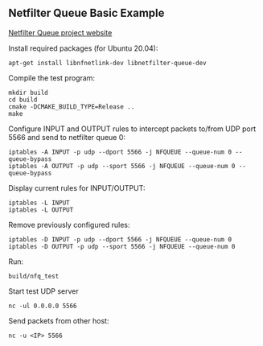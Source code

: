 ## Netfilter Queue Basic Example

[Netfilter Queue project website](https://www.netfilter.org/projects/libnetfilter_queue/index.html)

Install required packages (for Ubuntu 20.04):

    apt-get install libnfnetlink-dev libnetfilter-queue-dev

Compile the test program:

    mkdir build
    cd build
    cmake -DCMAKE_BUILD_TYPE=Release ..
    make

Configure INPUT and OUTPUT rules to intercept packets to/from UDP port 5566 and send to netfilter queue 0:

    iptables -A INPUT -p udp --dport 5566 -j NFQUEUE --queue-num 0 --queue-bypass
    iptables -A OUTPUT -p udp --sport 5566 -j NFQUEUE --queue-num 0 --queue-bypass

Display current rules for INPUT/OUTPUT:

    iptables -L INPUT
    iptables -L OUTPUT

Remove previously configured rules:

    iptables -D INPUT -p udp --dport 5566 -j NFQUEUE --queue-num 0
    iptables -D OUTPUT -p udp --sport 5566 -j NFQUEUE --queue-num 0

Run:

    build/nfq_test

Start test UDP server

    nc -ul 0.0.0.0 5566

Send packets from other host:

    nc -u <IP> 5566

